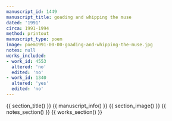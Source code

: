 ```yaml
---
manuscript_id: 1449
manuscript_title: goading and whipping the muse
dated: '1991'
circa: 1991-1994
method: printout
manuscript_type: poem
image: poem1991-00-00-goading-and-whipping-the-muse.jpg
notes: null
works_included:
- work_id: 4553
  altered: 'no'
  edited: 'no'
- work_id: 1340
  altered: 'yes'
  edited: 'no'
---
```


{{ section_title() }}
{{ manuscript_info() }}
{{ section_image() }}
{{ notes_section() }}
{{ works_section() }}

